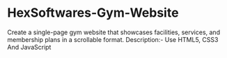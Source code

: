 # HexSoftwares-Gym-Website
Create a single-page gym website that showcases
facilities, services, and membership plans in a scrollable
format.
Description:- Use HTML5, CSS3 And JavaScript
